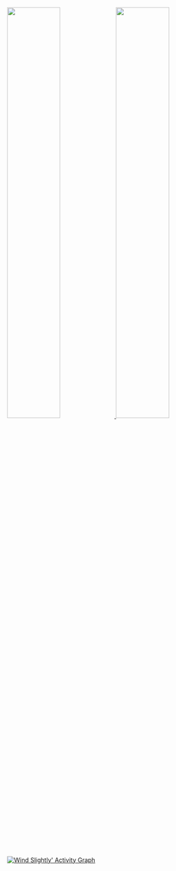 <br/>
<p align="left">
  <a href="https://TheMajorOnes.dev/">
  <img width="49.5%" src="https://github-readme-stats.vercel.app/api?username=iamSlightlyWind&show_icons=true&theme=gruvbox&hide_border=true" />
    <img width="49.5%" src="https://github-readme-streak-stats.herokuapp.com/?user=iamSlightlyWind&theme=gruvbox&hide_border=true" />
  </a>
</p>
<br>

[![Wind Slightly' Activity Graph](https://activity-graph.herokuapp.com/graph?username=iamSlightlyWind&custom_title=Wind%20Slightly's%20Contribution%20Graph&theme=gruvbox&bg_color=282828&hide_border=true&line=d1a01f&point=c58545)](https://TheMajorOnes.dev)
